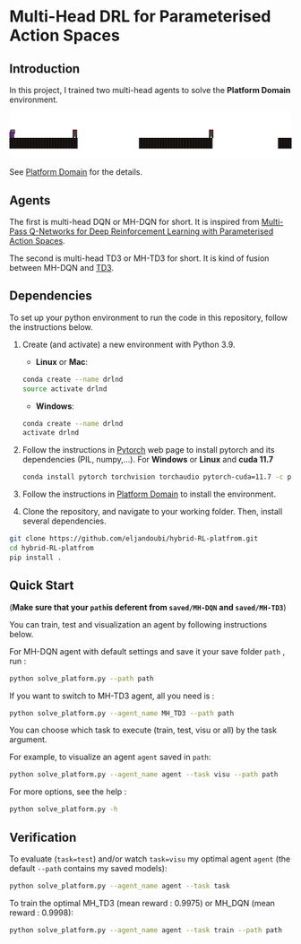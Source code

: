 [//]: # (Image References)

[image1]: domain/platform_domain.png "Platform Domain"

# Multi-Head DRL for Parameterised Action Spaces


## Introduction

In this project, I trained two multi-head agents to solve the **Platform Domain** environment.

![Platform Domain][image1]
 
 See [Platform Domain](https://github.com/cycraig/gym-platform) for the details.
 
## Agents

The first is multi-head DQN or MH-DQN for short. It is inspired from [Multi-Pass Q-Networks for Deep Reinforcement Learning with
Parameterised Action Spaces](https://arxiv.org/pdf/1905.04388.pdf).

The second is multi-head TD3 or MH-TD3 for short. It is kind of fusion between MH-DQN and [TD3](https://arxiv.org/pdf/1802.09477.pdf).


## Dependencies

To set up your python environment to run the code in this repository, follow the instructions below.


1. Create (and activate) a new environment with Python 3.9.

	- __Linux__ or __Mac__: 
	```bash 
    conda create --name drlnd 
    source activate drlnd
	```
	- __Windows__: 
	```bash
	conda create --name drlnd 
	activate drlnd
	```
    
    
2. Follow the instructions in [Pytorch](https://pytorch.org/) web page to install pytorch and its dependencies (PIL, numpy,...). For __Windows__ or __Linux__ and __cuda 11.7__

    ```bash
    conda install pytorch torchvision torchaudio pytorch-cuda=11.7 -c pytorch -c nvidia
    ```
	
3. Follow the instructions in [Platform Domain](https://github.com/cycraig/gym-platform) to install the environment. 

	
4. Clone the repository, and navigate to your working folder.  Then, install several dependencies.
```bash
git clone https://github.com/eljandoubi/hybrid-RL-platfrom.git
cd hybrid-RL-platfrom
pip install .
```

## Quick Start
(__Make sure that your `path`is deferent from `saved/MH-DQN` and `saved/MH-TD3`__)

You can train, test and visualization an agent by following instructions below.

For MH-DQN agent with default settings and save it your save folder `path` , run :


```bash
python solve_platform.py --path path
```
If you want to switch to MH-TD3 agent, all you need is :

```bash
python solve_platform.py --agent_name MH_TD3 --path path
```

You can choose which task to execute (train, test, visu or all) by the task argument.

For example, to visualize an agent `agent` saved in `path`:
```bash
python solve_platform.py --agent_name agent --task visu --path path
```

For more options, see the help :  

```bash
python solve_platform.py -h
```


## Verification

To evaluate (`task=test`) and/or watch `task=visu` my optimal agent `agent` (the default `--path` contains my saved models):

```bash
python solve_platform.py --agent_name agent --task task
```

To train the optimal MH_TD3 (mean reward : 0.9975) or MH_DQN (mean reward : 0.9998):
```bash
python solve_platform.py --agent_name agent --task train --path path
```
